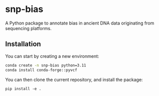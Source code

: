 # snp-bias
A Python package to annotate bias in ancient DNA data originating from sequencing platforms.

## Installation

You can start by creating a new environment:

```bash
conda create -n snp-bias python=3.11 
conda install conda-forge::pyvcf
```

You can then clone the current repository, and install the package:

```
pip install -e .
```

